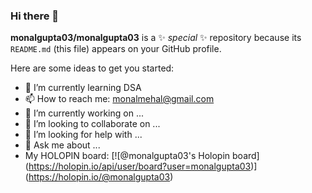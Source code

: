 ### Hi there 👋

**monalgupta03/monalgupta03** is a ✨ _special_ ✨ repository because its `README.md` (this file) appears on your GitHub profile.

Here are some ideas to get you started:

- 🌱 I’m currently learning DSA
- 📫 How to reach me: monalmehal@gmail.com
- 🔭 I’m currently working on ...
- 👯 I’m looking to collaborate on ...
- 🤔 I’m looking for help with ...
- 💬 Ask me about ...
- My HOLOPIN board:
[![@monalgupta03's Holopin board]
(https://holopin.io/api/user/board?user=monalgupta03)]
(https://holopin.io/@monalgupta03)

